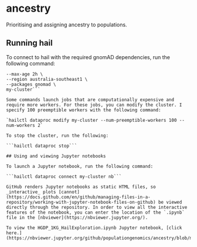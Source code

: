 # ancestry

Prioritising and assigning ancestry to populations.

## Running hail

To connect to hail with the required gnomAD dependencies, run the following command:

```hailctl dataproc start \
--max-age 2h \
--region australia-southeast1 \
--packages gnomad \
my-cluster```

Some commands launch jobs that are computationally expensive and require more workers. For these jobs, you can modify the cluster. I specify 100 preemptible workers with the following command:

`hailctl dataproc modify my-cluster --num-preemptible-workers 100 --num-workers 2`

To stop the cluster, run the following:

```hailctl dataproc stop```

## Using and viewing Jupyter notebooks

To launch a Jupyter notebook, run the following command:

```hailctl dataproc connect my-cluster nb```

GitHub renders Jupyter notebooks as static HTML files, so _interactive_ plots [cannot](https://docs.github.com/en/github/managing-files-in-a-repository/working-with-jupyter-notebook-files-on-github) be viewed directly through the repository. In order to view all the interactive features of the notebook, you can enter the location of the `.ipynb` file in the [nbviewer](https://nbviewer.jupyter.org/).

To view the HGDP_1KG_HailExploration.ipynb Jupyter notebook, [click here.](https://nbviewer.jupyter.org/github/populationgenomics/ancestry/blob/main/scripts/HGDP_1KG_HailExploration.ipynb)
